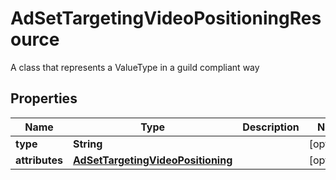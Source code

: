 

# AdSetTargetingVideoPositioningResource

A class that represents a ValueType in a guild compliant way

## Properties

Name | Type | Description | Notes
------------ | ------------- | ------------- | -------------
**type** | **String** |  |  [optional]
**attributes** | [**AdSetTargetingVideoPositioning**](AdSetTargetingVideoPositioning.md) |  |  [optional]



